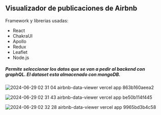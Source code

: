 ## Visualizador de publicaciones de Airbnb

Framework y librerias usadas:

  - React
  - ChakraUI
  - Apollo
  - Redux
  - Leaflet
  - Node.js

##### Permite seleccionar los datos que se van a pedir al backend con graphQL. El dataset esta almacenado con mongoDB.

![2024-06-29 02 31 04 airbnb-data-viewer vercel app 863b160aeea2](https://github.com/nahuel-retamoso/ba-airbnb-data-viewer/assets/34424810/67fe5dd9-79b7-4d41-ab8e-a150a5bff78a)

![2024-06-29 02 31 43 airbnb-data-viewer vercel app be50b114f445](https://github.com/nahuel-retamoso/ba-airbnb-data-viewer/assets/34424810/26540fe4-5c8d-419a-9feb-6bb1dc98649e)

![2024-06-29 02 32 28 airbnb-data-viewer vercel app 9965bd3b4c58](https://github.com/nahuel-retamoso/ba-airbnb-data-viewer/assets/34424810/319f6c27-febb-4853-b3ff-bd4d5bb519b6)

